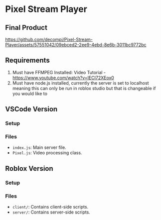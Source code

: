 ﻿# Pixel Stream Player

## Final Product

https://github.com/decompi/Pixel-Stream-Player/assets/57551042/09ebced2-2ee9-4ebd-8e6b-3011bc9772bc


## Requirements
1. Must have FFMPEG Installed: Video Tutorial - https://www.youtube.com/watch?v=IECI72XEox0
2. Must have node.js installed, currently the server is set to localhost meaning this can only be run in roblox studio but that is changeable if you would like to

## VSCode Version

### Setup


### Files

- `index.js`: Main server file.
- `Pixel.js`: Video processing class.

## Roblox Version

### Setup


### Files

- `client/`: Contains client-side scripts.
- `server/`: Contains server-side scripts.


